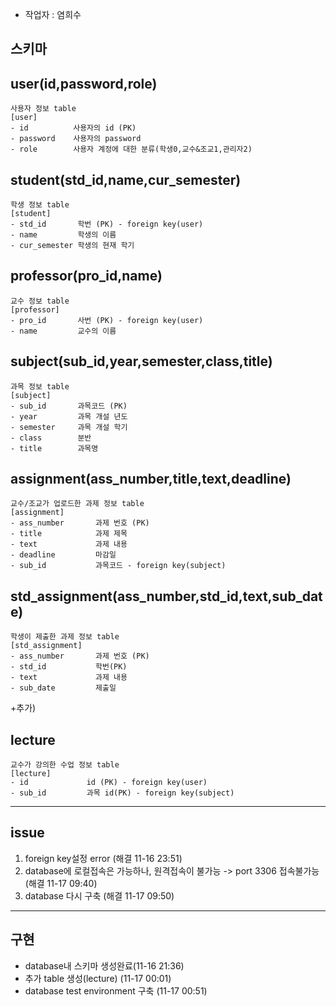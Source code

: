 - 작업자 : 염희수

## 스키마
## user(id,password,role)


```
사용자 정보 table
[user]
- id          사용자의 id (PK)
- password    사용자의 password
- role        사용자 계정에 대한 분류(학생0,교수&조교1,관리자2)
```
## student(std_id,name,cur_semester)
```
학생 정보 table
[student]
- std_id       학번 (PK) - foreign key(user)
- name         학생의 이름
- cur_semester 학생의 현재 학기

```


## professor(pro_id,name)
```
교수 정보 table
[professor]
- pro_id       사번 (PK) - foreign key(user)
- name         교수의 이름

```


## subject(sub_id,year,semester,class,title)
```
과목 정보 table
[subject]
- sub_id       과목코드 (PK)
- year         과목 개설 년도
- semester     과목 개설 학기
- class        분반
- title        과목명

```

## assignment(ass_number,title,text,deadline)
```
교수/조교가 업로드한 과제 정보 table
[assignment]
- ass_number       과제 번호 (PK)
- title            과제 제목
- text             과제 내용
- deadline         마감일
- sub_id           과목코드 - foreign key(subject)

```

## std_assignment(ass_number,std_id,text,sub_date)
```
학생이 제출한 과제 정보 table
[std_assignment]
- ass_number       과제 번호 (PK)
- std_id           학번(PK)
- text             과제 내용
- sub_date         제출일

```

+추가)
## lecture
```
교수가 강의한 수업 정보 table
[lecture]
- id             id (PK) - foreign key(user)
- sub_id         과목 id(PK) - foreign key(subject)
```

-------------------


## issue
 1. foreign key설정 error (해결 11-16 23:51)
 2. database에 로컬접속은 가능하나, 원격접속이 불가능 -> port 3306 접속불가능 (해결 11-17 09:40)
 3. database 다시 구축 (해결 11-17 09:50)
 
 --------------------
## 구현
 - database내 스키마 생성완료(11-16 21:36)
 - 추가 table 생성(lecture) (11-17 00:01)
 - database test environment 구축 (11-17 00:51)
